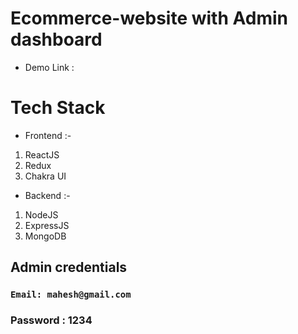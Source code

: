 # Ecommerce-website with Admin dashboard

- Demo Link :

# Tech Stack

- Frontend :-

1. ReactJS
2. Redux
3. Chakra UI

- Backend :-

1. NodeJS
2. ExpressJS
3. MongoDB

## Admin credentials

### `Email: mahesh@gmail.com`

### Password : 1234
